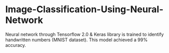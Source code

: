 # Image-Classification-Using-Neural-Network
Neural network through Tensorflow 2.0 & Keras library is trained to identify handwritten numbers (MNIST dataset). This model achieved a 99% accuracy.
